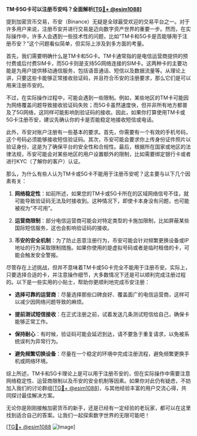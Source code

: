 **TM卡5G卡可以注册币安吗？全面解析[[TG💪+ @esim1088](https://t.me/s/esim1088)]**

提到加密货币交易，币安（Binance）无疑是全球最受欢迎的交易平台之一。对于许多用户来说，注册币安并进行交易是迈向数字资产世界的重要一步。然而，在实际操作中，许多人会遇到一些技术性的问题，比如“TM卡和5G卡是否能够用于注册币安？”这个问题看似简单，但实际上涉及到多方面的考量。

首先，我们需要明确什么是TM卡和5G卡。TM卡通常指的是电信运营商提供的预付费或后付费SIM卡，而5G卡则是支持5G网络连接的SIM卡。这两种卡的主要功能是为用户提供移动通信服务，包括语音通话、短信以及数据流量等。从理论上讲，只要这些卡能够正常接收验证码，并且符合币安的注册要求，那么它们是可以用来注册币安的。

不过，在实际操作过程中，可能会遇到一些限制。例如，某些地区的TM卡可能因为网络覆盖问题导致接收验证码失败；而5G卡虽然速度快，但并非所有地方都普及了5G网络，这同样可能影响到验证码的接收。因此，如果你打算使用TM卡或5G卡注册币安，建议先确认你的卡是否能稳定地接收短信或电话。

此外，币安对账户注册有一些基本的要求。首先，你需要有一个有效的手机号码，这个号码必须能够接收短信验证码。其次，币安可能会要求你上传身份证件照片以验证身份，这是为了确保平台的安全性和合规性。最后，根据所在国家或地区的法律法规，币安可能会对某些地区的用户设置额外的限制，比如需要绑定银行卡或者进行KYC（了解你的客户）认证。

那么，为什么有些人认为TM卡或5G卡不能用于注册币安呢？这主要与以下几个因素有关：

1. **网络稳定性**：如前所述，如果您的TM卡或5G卡所在的区域网络信号不佳，就可能导致验证码无法及时接收到。这种情况下，即使卡本身没有问题，也可能被视为“不可用”。

2. **运营商限制**：部分电信运营商可能会对特定类型的卡施加限制，比如屏蔽某些国际短信服务，这也会影响验证码的接收。

3. **币安的安全机制**：为了防止恶意注册行为，币安可能会针对频繁更换设备或IP地址的行为采取限制措施。如果你使用的是虚拟号码或者是临时租借的卡，可能会触发安全警报。

尽管存在上述挑战，但并不意味着TM卡或5G卡完全不能用于注册币安。实际上，只要选择合适的卡，并注意操作细节，大多数情况下还是可以顺利完成注册过程的。以下是一些实用的小贴士，帮助你更顺利地完成币安注册：

- **选择可靠的运营商**：尽量选择那些口碑良好、覆盖面广的电信运营商，这样可以减少因网络问题导致的麻烦。
  
- **提前测试短信接收**：在正式注册之前，试着发送几条测试短信给自己，确保卡能够正常工作。
  
- **保持耐心**：有时候，验证码可能会延迟到达，请不要急于重复请求，以免被系统误判为异常行为。
  
- **避免频繁切换设备**：尽量在一个稳定的环境中完成注册流程，避免频繁更换手机或网络环境。

综上所述，TM卡和5G卡理论上是可以用于注册币安的，但在实际操作中需要注意网络稳定性、运营商限制以及币安的安全机制等因素。如果你对此仍有疑虑，不妨加入我们的讨论群组[[TG💪+ @esim1088](https://t.me/s/esim1088)]，与其他经验丰富的用户交流心得，共同探讨最佳解决方案。

无论你是刚刚接触加密货币的新手，还是已经有一定经验的老玩家，都可以在这里找到适合自己的答案。让我们一起探索数字世界的无限可能吧！

[[TG💪+ @esim1088](https://t.me/s/esim1088) ![Image](https://i.postimg.cc/4NQfJmqS/Snipaste-2025-05-13-00-14-12.png)]